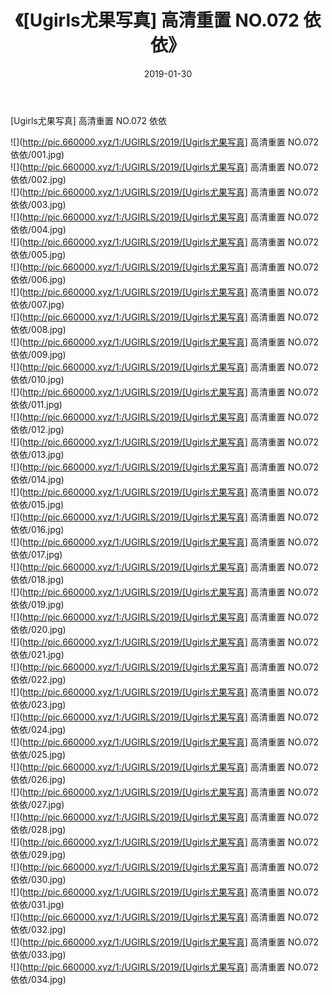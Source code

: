 ﻿---
layout: post
title:  《[Ugirls尤果写真] 高清重置 NO.072 依依》
date:   2019-01-30
img: http://pic.660000.xyz/1:/UGIRLS/2019/[Ugirls尤果写真] 高清重置 NO.072 依依/000.jpg
categories: [美女, 清纯, 唯美]
---

[Ugirls尤果写真] 高清重置 NO.072 依依

 ![](http://pic.660000.xyz/1:/UGIRLS/2019/[Ugirls尤果写真] 高清重置 NO.072 依依/001.jpg) <br>![](http://pic.660000.xyz/1:/UGIRLS/2019/[Ugirls尤果写真] 高清重置 NO.072 依依/002.jpg) <br>![](http://pic.660000.xyz/1:/UGIRLS/2019/[Ugirls尤果写真] 高清重置 NO.072 依依/003.jpg) <br>![](http://pic.660000.xyz/1:/UGIRLS/2019/[Ugirls尤果写真] 高清重置 NO.072 依依/004.jpg) <br>![](http://pic.660000.xyz/1:/UGIRLS/2019/[Ugirls尤果写真] 高清重置 NO.072 依依/005.jpg) <br>![](http://pic.660000.xyz/1:/UGIRLS/2019/[Ugirls尤果写真] 高清重置 NO.072 依依/006.jpg) <br>![](http://pic.660000.xyz/1:/UGIRLS/2019/[Ugirls尤果写真] 高清重置 NO.072 依依/007.jpg) <br>![](http://pic.660000.xyz/1:/UGIRLS/2019/[Ugirls尤果写真] 高清重置 NO.072 依依/008.jpg) <br>![](http://pic.660000.xyz/1:/UGIRLS/2019/[Ugirls尤果写真] 高清重置 NO.072 依依/009.jpg) <br>![](http://pic.660000.xyz/1:/UGIRLS/2019/[Ugirls尤果写真] 高清重置 NO.072 依依/010.jpg) <br>![](http://pic.660000.xyz/1:/UGIRLS/2019/[Ugirls尤果写真] 高清重置 NO.072 依依/011.jpg) <br>![](http://pic.660000.xyz/1:/UGIRLS/2019/[Ugirls尤果写真] 高清重置 NO.072 依依/012.jpg) <br>![](http://pic.660000.xyz/1:/UGIRLS/2019/[Ugirls尤果写真] 高清重置 NO.072 依依/013.jpg) <br>![](http://pic.660000.xyz/1:/UGIRLS/2019/[Ugirls尤果写真] 高清重置 NO.072 依依/014.jpg) <br>![](http://pic.660000.xyz/1:/UGIRLS/2019/[Ugirls尤果写真] 高清重置 NO.072 依依/015.jpg) <br>![](http://pic.660000.xyz/1:/UGIRLS/2019/[Ugirls尤果写真] 高清重置 NO.072 依依/016.jpg) <br>![](http://pic.660000.xyz/1:/UGIRLS/2019/[Ugirls尤果写真] 高清重置 NO.072 依依/017.jpg) <br>![](http://pic.660000.xyz/1:/UGIRLS/2019/[Ugirls尤果写真] 高清重置 NO.072 依依/018.jpg) <br>![](http://pic.660000.xyz/1:/UGIRLS/2019/[Ugirls尤果写真] 高清重置 NO.072 依依/019.jpg) <br>![](http://pic.660000.xyz/1:/UGIRLS/2019/[Ugirls尤果写真] 高清重置 NO.072 依依/020.jpg) <br>![](http://pic.660000.xyz/1:/UGIRLS/2019/[Ugirls尤果写真] 高清重置 NO.072 依依/021.jpg) <br>![](http://pic.660000.xyz/1:/UGIRLS/2019/[Ugirls尤果写真] 高清重置 NO.072 依依/022.jpg) <br>![](http://pic.660000.xyz/1:/UGIRLS/2019/[Ugirls尤果写真] 高清重置 NO.072 依依/023.jpg) <br>![](http://pic.660000.xyz/1:/UGIRLS/2019/[Ugirls尤果写真] 高清重置 NO.072 依依/024.jpg) <br>![](http://pic.660000.xyz/1:/UGIRLS/2019/[Ugirls尤果写真] 高清重置 NO.072 依依/025.jpg) <br>![](http://pic.660000.xyz/1:/UGIRLS/2019/[Ugirls尤果写真] 高清重置 NO.072 依依/026.jpg) <br>![](http://pic.660000.xyz/1:/UGIRLS/2019/[Ugirls尤果写真] 高清重置 NO.072 依依/027.jpg) <br>![](http://pic.660000.xyz/1:/UGIRLS/2019/[Ugirls尤果写真] 高清重置 NO.072 依依/028.jpg) <br>![](http://pic.660000.xyz/1:/UGIRLS/2019/[Ugirls尤果写真] 高清重置 NO.072 依依/029.jpg) <br>![](http://pic.660000.xyz/1:/UGIRLS/2019/[Ugirls尤果写真] 高清重置 NO.072 依依/030.jpg) <br>![](http://pic.660000.xyz/1:/UGIRLS/2019/[Ugirls尤果写真] 高清重置 NO.072 依依/031.jpg) <br>![](http://pic.660000.xyz/1:/UGIRLS/2019/[Ugirls尤果写真] 高清重置 NO.072 依依/032.jpg) <br>![](http://pic.660000.xyz/1:/UGIRLS/2019/[Ugirls尤果写真] 高清重置 NO.072 依依/033.jpg) <br>![](http://pic.660000.xyz/1:/UGIRLS/2019/[Ugirls尤果写真] 高清重置 NO.072 依依/034.jpg) <br>